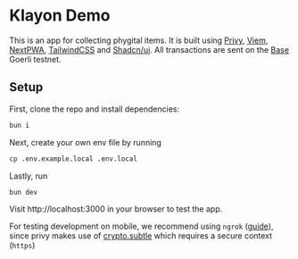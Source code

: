 # Klayon Demo

This is an app for collecting phygital items. It is built using [Privy](https://www.privy.io/), [Viem](https://viem.sh/), [NextPWA](https://www.npmjs.com/package/next-pwa), [TailwindCSS](https://tailwindcss.com/) and [Shadcn/ui](https://ui.shadcn.com). All transactions are sent on the [Base](https://base.org/) Goerli testnet.

## Setup

First, clone the repo and install dependencies:

```bash
bun i
```

Next, create your own env file by running

```bash
cp .env.example.local .env.local
```

Lastly, run

```bash
bun dev
```

Visit http://localhost:3000 in your browser to test the app.

For testing development on mobile, we recommend using `ngrok` ([guide](https://www.aleksandrhovhannisyan.com/blog/test-localhost-on-mobile/)), since privy makes use of [crypto.subtle](https://developer.mozilla.org/en-US/docs/Web/API/Crypto/subtle) which requires a secure context (`https`)
